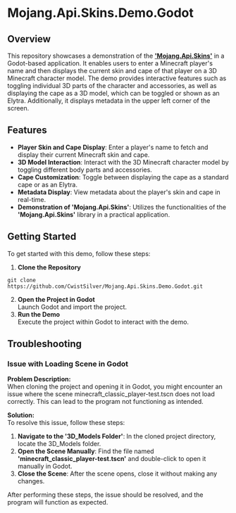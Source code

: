 # Mojang.Api.Skins.Demo.Godot
## Overview
This repository showcases a demonstration of the [**'Mojang.Api.Skins'**](https://github.com/CwistSilver/Mojang.Api.Skins) in a Godot-based application. It enables users to enter a Minecraft player's name and then displays the current skin and cape of that player on a 3D Minecraft character model. The demo provides interactive features such as toggling individual 3D parts of the character and accessories, as well as displaying the cape as a 3D model, which can be toggled or shown as an Elytra. Additionally, it displays metadata in the upper left corner of the screen.

## Features
- **Player Skin and Cape Display**: Enter a player's name to fetch and display their current Minecraft skin and cape.
- **3D Model Interaction**: Interact with the 3D Minecraft character model by toggling different body parts and accessories.
- **Cape Customization**: Toggle between displaying the cape as a standard cape or as an Elytra.
- **Metadata Display**: View metadata about the player's skin and cape in real-time.
- **Demonstration of 'Mojang.Api.Skins'**: Utilizes the functionalities of the **'Mojang.Api.Skins'** library in a practical application.

## Getting Started
To get started with this demo, follow these steps:

1. **Clone the Repository**
```shell
git clone https://github.com/CwistSilver/Mojang.Api.Skins.Demo.Godot.git
```
2. **Open the Project in Godot**\
Launch Godot and import the project.
3. **Run the Demo**\
Execute the project within Godot to interact with the demo.

## Troubleshooting
### Issue with Loading Scene in Godot
**Problem Description:**\
When cloning the project and opening it in Godot, you might encounter an issue where the scene minecraft_classic_player-test.tscn does not load correctly. This can lead to the program not functioning as intended.

**Solution:**\
To resolve this issue, follow these steps:

1. **Navigate to the '3D_Models Folder'**: In the cloned project directory, locate the 3D_Models folder.
2. **Open the Scene Manually**: Find the file named **'minecraft_classic_player-test.tscn'** and double-click to open it manually in Godot.
3. **Close the Scene**: After the scene opens, close it without making any changes.

After performing these steps, the issue should be resolved, and the program will function as expected.
